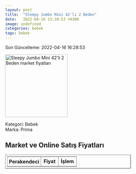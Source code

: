 ```yaml
---
layout: post
title:  "Sleepy Jumbo Mini 42'li 2 Beden"
date:   2022-04-16 13:28:53 +0300
image: undefined
categories: bebek
tags: bebek
---
```


Son Güncelleme: 2022-04-16 16:28:53

<img src="undefined" width="200" alt="Sleepy Jumbo Mini 42'li 2 Beden market fiyatları" />

Kategori: Bebek
<br />
Marka: Prima

<h2>Market ve Online Satış Fiyatları</h2>

<table border="1" style="padding: 5px;width:80%;">
  <tr>
    <td style="padding: 5px;"><strong>Perakendeci</strong></td>
    <td><strong>Fiyat</strong></td>
    <td><strong>İşlem</strong></td>
  </tr>
  
</table>
